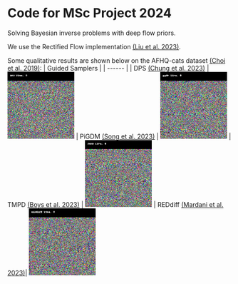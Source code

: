 # Code for MSc Project 2024

Solving Bayesian inverse problems with deep flow priors.  

We use the Rectified Flow implementation [(Liu et al. 2023)](https://arxiv.org/abs/2209.03003).

Some qualitative results are shown below on the AFHQ-cats dataset [(Choi et al. 2019)](https://arxiv.org/abs/1912.01865):
| Guided Samplers    |
| ------ |
| DPS [(Chung et al. 2023)](https://arxiv.org/abs/2209.14687) | <img src="https://github.com/isomorphicdude/InvGenPrior/blob/main/assets/afhq_dps.gif" width="150" height="150" />
| PiGDM [(Song et al. 2023)](https://openreview.net/forum?id=9_gsMA8MRKQ)  | <img src="https://github.com/isomorphicdude/InvGenPrior/blob/main/assets/afhq_pgdm.gif" width="150" height="150" />
| TMPD [(Boys et al. 2023)](https://arxiv.org/abs/2310.06721)  | <img src="https://github.com/isomorphicdude/InvGenPrior/blob/main/assets/afhq_tmpd.gif" width="150" height="150" />
| REDdiff [(Mardani et al. 2023)](https://arxiv.org/abs/2305.04391)| <img src="https://github.com/isomorphicdude/InvGenPrior/blob/main/assets/afhq_reddiff.gif" width="150" height="150" />

<!-- | Guided Samplers    |
| ------ |
| DPS | <img src="assets/afhq_dps.gif" width="150" height="150"/>
| PiGDM  | <img src="assets/afhq_pgdm.gif" width="150" height="150" />
| TMPD   | <img src="assets/afhq_tmpd.gif" width="150" height="150" />
| REDdiff| <img src="assets/afhq_reddiff.gif" width="150" height="150" /> -->


<!-- DPS
 <img src="assets/afhq_dps.gif" width="150" height="150"/>  

PiGDM
 <img src="assets/afhq_pgdm.gif" width="150" height="150" />  

TMPD
 <img src="assets/afhq_tmpd.gif" width="150" height="150" />

REDdiff
 <img src="assets/afhq_reddiff.gif" width="150" height="150" /> -->